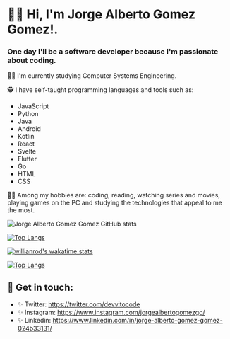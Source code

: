 # 👋🏼 Hi, I'm Jorge Alberto Gomez Gomez!.

###  One day I'll be a software developer because I'm passionate about coding.

💪🏼 I'm currently studying Computer Systems Engineering.

🕵 I have self-taught programming languages and tools such as: 
* JavaScript
* Python
* Java
* Android
* Kotlin
* React
* Svelte
* Flutter
* Go
* HTML                 
* CSS

👩🏻 Among my hobbies are: coding, reading, watching series and movies, playing games on the PC and studying the technologies that appeal to me the most.

![Jorge Alberto Gomez Gomez GitHub stats](https://github-readme-stats.vercel.app/api?username=jorgealbertogomezgomez77&hide=contribs,prs&theme=buefy&show_icons=true) 

[![Top Langs](https://github-readme-stats.vercel.app/api/top-langs/?username=jorgealbertogomezgomez77&langs_count=8)](https://github.com/anuraghazra/github-readme-stats)

[![willianrod's wakatime stats](https://github-readme-stats.vercel.app/api/wakatime?username=jorgealbertogomezgomez77)](https://github.com/jorgealbertogomezgomez77/github-readme-stats)



[![Top Langs](https://github-readme-stats.vercel.app/api/top-langs/?username=jorgealbertogomezgomez77&layout=compact&theme=buefy)](https://github.com/jorgealbertogomezgomez77/github-readme-stats)

## 🖤 Get in touch: 
* ✨ Twitter: https://twitter.com/devvitocode
* ✨ Instagram: https://www.instagram.com/jorgealbertogomezgo/
* ✨ Linkedin: https://www.linkedin.com/in/jorge-alberto-gomez-gomez-024b33131/

<!--
**majoledesma/majoledesma** is a ✨ _special_  repository because its `README.md` (this file) appears on your GitHub profile.
